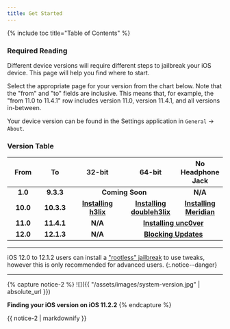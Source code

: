 ```yaml
---
title: Get Started
---
```


{% include toc title="Table of Contents" %}

### Required Reading

Different device versions will require different steps to jailbreak your iOS device. This page will help you find where to start.

Select the appropriate page for your version from the chart below. Note that the "from" and "to" fields are inclusive. This means that, for example, the "from 11.0 to 11.4.1" row includes version 11.0, version 11.4.1, and all versions in-between.

Your device version can be found in the Settings application in `General` -> `About`.

### Version Table

<table>
  <colgroup>
    <col span="1" style="width: 15%;">
    <col span="1" style="width: 15%;">
    <col span="1" style="width: 25%;">
    <col span="1" style="width: 25%;">
    <col span="1" style="width: 30%;">
  </colgroup>
  <thead>
    <tr>
      <th style="text-align: center; font-weight: bold;">From</th>
      <th style="text-align: center; font-weight: bold;">To</th>
      <th style="text-align: center; font-weight: bold;">32-bit</th>
      <th style="text-align: center; font-weight: bold;">64-bit</th>
      <th style="text-align: center; font-weight: bold;">No Headphone Jack</th>
    </tr>
  </thead>
  <tbody>
    <tr>
      <td style="text-align: center; font-weight: bold;">1.0</td>
      <td style="text-align: center; font-weight: bold;">9.3.3</td>
      <td style="text-align: center; font-weight: bold;" colspan="2">Coming Soon</td>
      <td style="text-align: center; font-weight: bold;">N/A</td>
    </tr>
    <!--<tr>
      <td style="text-align: center; font-weight: bold;">9.2</td>
      <td style="text-align: center; font-weight: bold;">9.3.3</td>
      <td style="text-align: center; font-weight: bold;">Coming Soon</td>
      <td style="text-align: center; font-weight: bold;"><a href="installing-pangu933">Installing Pangu933</a></td>
      <td style="text-align: center; font-weight: bold;">N/A</td>
    </tr>-->
  <tr>
      <td style="text-align: center; font-weight: bold;">10.0</td>
      <td style="text-align: center; font-weight: bold;">10.3.3</td>
      <td style="text-align: center; font-weight: bold;"><a href="installing-h3lix">Installing h3lix</a></td>
      <td style="text-align: center; font-weight: bold;"><a href="installing-doubleh3lix">Installing doubleh3lix</a></td>
      <td style="text-align: center; font-weight: bold;"><a href="installing-meridian">Installing Meridian</a></td>
    </tr>
    <tr>
      <td style="text-align: center; font-weight: bold;">11.0</td>
      <td style="text-align: center; font-weight: bold;">11.4.1</td>
      <td style="text-align: center; font-weight: bold;">N/A</td>
      <td style="text-align: center; font-weight: bold;" colspan="2"><a href="installing-unc0ver">Installing unc0ver</a></td>
    </tr>
    <tr>
      <td style="text-align: center; font-weight: bold;">12.0</td>
      <td style="text-align: center; font-weight: bold;">12.1.3</td>
      <td style="text-align: center; font-weight: bold;">N/A</td>
      <td style="text-align: center; font-weight: bold;" colspan="2"><a href="blocking-updates">Blocking Updates</a></td>
    </tr>
  </tbody>
</table>

---

iOS 12.0 to 12.1.2 users can install a ["rootless" jailbreak](/installing-rootless) to use tweaks, however this is only recommended for advanced users.
{:.notice--danger}

---
{% capture notice-2 %}
![]({{ "/assets/images/system-version.jpg" | absolute_url }})

**Finding your iOS version on iOS 11.2.2**
{% endcapture %}

<div class="notice">{{ notice-2 | markdownify }}</div>
